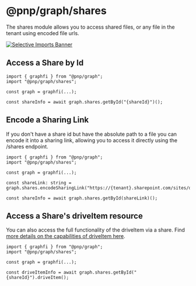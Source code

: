 # @pnp/graph/shares

The shares module allows you to access shared files, or any file in the tenant using encoded file urls.

[![Selective Imports Banner](https://img.shields.io/badge/Selective%20Imports-informational.svg)](../concepts/selective-imports.md)

## Access a Share by Id

```TS
import { graphfi } from "@pnp/graph";
import "@pnp/graph/shares";

const graph = graphfi(...);

const shareInfo = await graph.shares.getById("{shareId}")();
```

## Encode a Sharing Link

If you don't have a share id but have the absolute path to a file you can encode it into a sharing link, allowing you to access it directly using the /shares endpoint.

```TS
import { graphfi } from "@pnp/graph";
import "@pnp/graph/shares";

const graph = graphfi(...);

const shareLink: string = graph.shares.encodeSharingLink("https://{tenant}.sharepoint.com/sites/dev/Shared%20Documents/new.pptx");

const shareInfo = await graph.shares.getById(shareLink)();
```

## Access a Share's driveItem resource

You can also access the full functionality of the driveItem via a share. Find [more details on the capabilities of driveItem here](./drive.md).

```TS
import { graphfi } from "@pnp/graph";
import "@pnp/graph/shares";

const graph = graphfi(...);

const driveItemInfo = await graph.shares.getById("{shareId}").driveItem();
```
